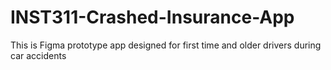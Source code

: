 # INST311-Crashed-Insurance-App
This is Figma prototype app designed for first time and older drivers during car accidents
